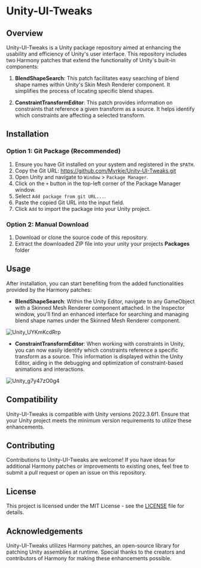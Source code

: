 # Unity-UI-Tweaks

## Overview
Unity-UI-Tweaks is a Unity package repository aimed at enhancing the usability and efficiency of Unity's user interface. This repository includes two Harmony patches that extend the functionality of Unity's built-in components:

1. **BlendShapeSearch**: This patch facilitates easy searching of blend shape names within Unity's Skin Mesh Renderer component. It simplifies the process of locating specific blend shapes.

2. **ConstraintTransformEditor**: This patch provides information on constraints that reference a given transform as a source. It helps identify which constraints are affecting a selected transform.

## Installation

### Option 1: Git Package (Recommended)
1. Ensure you have Git installed on your system and registered in the `$PATH`.
2. Copy the Git URL: https://github.com/Myrkie/Unity-UI-Tweaks.git
3. Open Unity and navigate to `Window` > `Package Manager`.
4. Click on the `+` button in the top-left corner of the Package Manager window.
5. Select `Add package from git URL...`.
6. Paste the copied Git URL into the input field.
7. Click `Add` to import the package into your Unity project.

### Option 2: Manual Download
1. Download or clone the source code of this repository.
2. Extract the downloaded ZIP file into your unity your projects **Packages** folder


## Usage
After installation, you can start benefiting from the added functionalities provided by the Harmony patches:

- **BlendShapeSearch**: Within the Unity Editor, navigate to any GameObject with a Skinned Mesh Renderer component attached. In the Inspector window, you'll find an enhanced interface for searching and managing blend shape names under the Skinned Mesh Renderer component.

![Unity_UYKmKcdRrp](https://github.com/Myrkie/Unity-UI-Tweaks/assets/20288698/dedb23e8-fa8e-4833-96c3-2eed854f9406)



- **ConstraintTransformEditor**: When working with constraints in Unity, you can now easily identify which constraints reference a specific transform as a source. This information is displayed within the Unity Editor, aiding in the debugging and optimization of constraint-based animations and interactions.

![Unity_g7y47zO0g4](https://github.com/Myrkie/Unity-UI-Tweaks/assets/20288698/6df1769a-83b0-44e1-95ec-58fb8ec6914c)

## Compatibility
Unity-UI-Tweaks is compatible with Unity versions 2022.3.6f1. Ensure that your Unity project meets the minimum version requirements to utilize these enhancements.

## Contributing
Contributions to Unity-UI-Tweaks are welcome! If you have ideas for additional Harmony patches or improvements to existing ones, feel free to submit a pull request or open an issue on this repository.

## License
This project is licensed under the MIT License - see the [LICENSE](LICENSE) file for details.

## Acknowledgements
Unity-UI-Tweaks utilizes Harmony patches, an open-source library for patching Unity assemblies at runtime. Special thanks to the creators and contributors of Harmony for making these enhancements possible.
